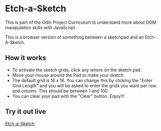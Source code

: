 # Etch-a-Sketch
This is part of the Odin Project Curriculum to understand more about DOM manipulation skills with JavaScript. 

This is a browser version of something between a sketchpad and an Etch-A-Sketch.

## How it works
- To activate the sketch grids, click any where on the sketch pad. 
- Move your mouse around the Pad to make your sketch.
- The default grid is 16 x 16. You can change this by clicking the "Enter Grid Length" and you will be asked to enter the grids you want per row and column. This should be between 1 and 100.
- You can clear your pad with the "Clear" button.
Enjoy!!!

## Try it out live
[Etch-a-Sketch](https://agile-learning-institute.github.io/member-moses-etch-a-sketch/)